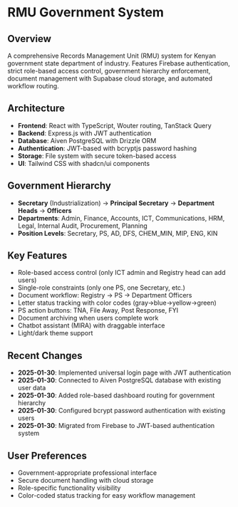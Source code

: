 # RMU Government System

## Overview
A comprehensive Records Management Unit (RMU) system for Kenyan government state department of industry. Features Firebase authentication, strict role-based access control, government hierarchy enforcement, document management with Supabase cloud storage, and automated workflow routing.

## Architecture
- **Frontend**: React with TypeScript, Wouter routing, TanStack Query
- **Backend**: Express.js with JWT authentication
- **Database**: Aiven PostgreSQL with Drizzle ORM
- **Authentication**: JWT-based with bcryptjs password hashing
- **Storage**: File system with secure token-based access
- **UI**: Tailwind CSS with shadcn/ui components

## Government Hierarchy
- **Secretary** (Industrialization) → **Principal Secretary** → **Department Heads** → **Officers**
- **Departments**: Admin, Finance, Accounts, ICT, Communications, HRM, Legal, Internal Audit, Procurement, Planning
- **Position Levels**: Secretary, PS, AD, DFS, CHEM_MIN, MIP, ENG, KIN

## Key Features
- Role-based access control (only ICT admin and Registry head can add users)
- Single-role constraints (only one PS, one Secretary, etc.)
- Document workflow: Registry → PS → Department Officers
- Letter status tracking with color codes (gray→blue→yellow→green)
- PS action buttons: TNA, File Away, Post Response, FYI
- Document archiving when users complete work
- Chatbot assistant (MIRA) with draggable interface
- Light/dark theme support

## Recent Changes
- **2025-01-30**: Implemented universal login page with JWT authentication
- **2025-01-30**: Connected to Aiven PostgreSQL database with existing user data
- **2025-01-30**: Added role-based dashboard routing for government hierarchy
- **2025-01-30**: Configured bcrypt password authentication with existing users
- **2025-01-30**: Migrated from Firebase to JWT-based authentication system

## User Preferences
- Government-appropriate professional interface
- Secure document handling with cloud storage
- Role-specific functionality visibility
- Color-coded status tracking for easy workflow management